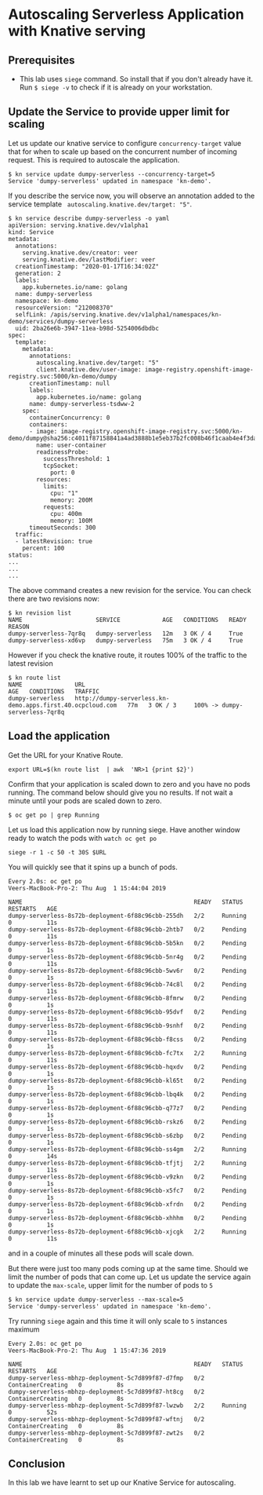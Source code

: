 
# Autoscaling Serverless Application with Knative serving

## Prerequisites
* This lab uses `siege` command. So install that if you don't already have it. Run `$ siege -v` to check if it is already on your workstation.


## Update the Service to provide upper limit for scaling

Let us update our knative service to configure `concurrency-target` value that for when to scale up based on the concurrent number of incoming request. This is required to autoscale the application.

```
$ kn service update dumpy-serverless --concurrency-target=5
Service 'dumpy-serverless' updated in namespace 'kn-demo'.
```

If you describe the service now, you will observe an annotation added to the service template ` autoscaling.knative.dev/target: "5"`.

```
$ kn service describe dumpy-serverless -o yaml
apiVersion: serving.knative.dev/v1alpha1
kind: Service
metadata:
  annotations:
    serving.knative.dev/creator: veer
    serving.knative.dev/lastModifier: veer
  creationTimestamp: "2020-01-17T16:34:02Z"
  generation: 2
  labels:
    app.kubernetes.io/name: golang
  name: dumpy-serverless
  namespace: kn-demo
  resourceVersion: "212008370"
  selfLink: /apis/serving.knative.dev/v1alpha1/namespaces/kn-demo/services/dumpy-serverless
  uid: 2ba26e6b-3947-11ea-b98d-5254006dbdbc
spec:
  template:
    metadata:
      annotations:
        autoscaling.knative.dev/target: "5"
        client.knative.dev/user-image: image-registry.openshift-image-registry.svc:5000/kn-demo/dumpy
      creationTimestamp: null
      labels:
        app.kubernetes.io/name: golang
      name: dumpy-serverless-tsdww-2
    spec:
      containerConcurrency: 0
      containers:
      - image: image-registry.openshift-image-registry.svc:5000/kn-demo/dumpy@sha256:c4011f87158841a4ad3888b1e5eb37b2fc008b46f1caab4e4f3da3c44ada9a02
        name: user-container
        readinessProbe:
          successThreshold: 1
          tcpSocket:
            port: 0
        resources:
          limits:
            cpu: "1"
            memory: 200M
          requests:
            cpu: 400m
            memory: 100M
      timeoutSeconds: 300
  traffic:
  - latestRevision: true
    percent: 100
status:
...
...
...
```

The above command creates a new revision for the service. You can check there are two revisions now:

```
$ kn revision list
NAME                     SERVICE            AGE   CONDITIONS   READY   REASON
dumpy-serverless-7qr8q   dumpy-serverless   12m   3 OK / 4     True    
dumpy-serverless-xd6vp   dumpy-serverless   75m   3 OK / 4     True  
```

However if you check the knative route, it routes 100% of the traffic to the latest revision

```
$ kn route list
NAME               URL                                                          AGE   CONDITIONS   TRAFFIC
dumpy-serverless   http://dumpy-serverless.kn-demo.apps.first.40.ocpcloud.com   77m   3 OK / 3     100% -> dumpy-serverless-7qr8q
```



## Load the application

Get the URL for your Knative Route.

```
export URL=$(kn route list  | awk  'NR>1 {print $2}')
```

Confirm that your application is scaled down to zero and you have no pods running. The command below should give you no results. If not wait a minute until your pods are scaled down to zero.

```
$ oc get po | grep Running
```

Let us load this application now by running siege. Have another window ready to watch the pods with `watch oc get po`

```
siege -r 1 -c 50 -t 30S $URL
```

You will quickly see that it spins up a bunch of pods.

```
Every 2.0s: oc get po                                                                                       Veers-MacBook-Pro-2: Thu Aug  1 15:44:04 2019

NAME                                                 READY   STATUS      RESTARTS   AGE
dumpy-serverless-8s72b-deployment-6f88c96cbb-255dh   2/2     Running     0          11s
dumpy-serverless-8s72b-deployment-6f88c96cbb-2htb7   0/2     Pending     0          11s
dumpy-serverless-8s72b-deployment-6f88c96cbb-5b5kn   0/2     Pending     0          1s
dumpy-serverless-8s72b-deployment-6f88c96cbb-5nr4g   0/2     Pending     0          11s
dumpy-serverless-8s72b-deployment-6f88c96cbb-5wv6r   0/2     Pending     0          1s
dumpy-serverless-8s72b-deployment-6f88c96cbb-74c8l   0/2     Pending     0          11s
dumpy-serverless-8s72b-deployment-6f88c96cbb-8fmrw   0/2     Pending     0          1s
dumpy-serverless-8s72b-deployment-6f88c96cbb-95dvf   0/2     Pending     0          11s
dumpy-serverless-8s72b-deployment-6f88c96cbb-9snhf   0/2     Pending     0          11s
dumpy-serverless-8s72b-deployment-6f88c96cbb-f8css   0/2     Pending     0          1s
dumpy-serverless-8s72b-deployment-6f88c96cbb-fc7tx   2/2     Running     0          11s
dumpy-serverless-8s72b-deployment-6f88c96cbb-hqxdv   0/2     Pending     0          1s
dumpy-serverless-8s72b-deployment-6f88c96cbb-kl65t   0/2     Pending     0          1s
dumpy-serverless-8s72b-deployment-6f88c96cbb-lbq4k   0/2     Pending     0          1s
dumpy-serverless-8s72b-deployment-6f88c96cbb-q77z7   0/2     Pending     0          1s
dumpy-serverless-8s72b-deployment-6f88c96cbb-rskz6   0/2     Pending     0          1s
dumpy-serverless-8s72b-deployment-6f88c96cbb-s6zbp   0/2     Pending     0          1s
dumpy-serverless-8s72b-deployment-6f88c96cbb-ss4gm   2/2     Running     0          14s
dumpy-serverless-8s72b-deployment-6f88c96cbb-tfjtj   2/2     Running     0          11s
dumpy-serverless-8s72b-deployment-6f88c96cbb-v9zkn   0/2     Pending     0          1s
dumpy-serverless-8s72b-deployment-6f88c96cbb-x5fc7   0/2     Pending     0          1s
dumpy-serverless-8s72b-deployment-6f88c96cbb-xfrdn   0/2     Pending     0          1s
dumpy-serverless-8s72b-deployment-6f88c96cbb-xhhhm   0/2     Pending     0          1s
dumpy-serverless-8s72b-deployment-6f88c96cbb-xjcgk   2/2     Running     0          11s
```

and in a couple of minutes all these pods will scale down.

But there were just too many pods coming up at the same time. Should we limit the number of pods that can come up. Let us update the service again to update the `max-scale`, upper limit for the number of pods to `5`

```
$ kn service update dumpy-serverless --max-scale=5
Service 'dumpy-serverless' updated in namespace 'kn-demo'.
```

Try running `siege` again and this time it will only scale to `5` instances maximum

```
Every 2.0s: oc get po                                                                                       Veers-MacBook-Pro-2: Thu Aug  1 15:47:36 2019

NAME                                                 READY   STATUS              RESTARTS   AGE
dumpy-serverless-mbhzp-deployment-5c7d899f87-d7fmp   0/2     ContainerCreating   0          8s
dumpy-serverless-mbhzp-deployment-5c7d899f87-ht8cg   0/2     ContainerCreating   0          8s
dumpy-serverless-mbhzp-deployment-5c7d899f87-lwzwb   2/2     Running             0          52s
dumpy-serverless-mbhzp-deployment-5c7d899f87-wftnj   0/2     ContainerCreating   0          8s
dumpy-serverless-mbhzp-deployment-5c7d899f87-zwt2s   0/2     ContainerCreating   0          8s
```

## Conclusion

In this lab we have learnt to set up our Knative Service for autoscaling.

